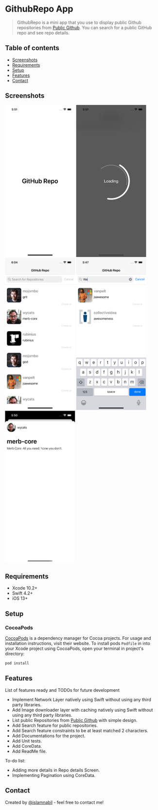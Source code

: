 # GithubRepo App
> GithubRepo is a mini app that you use to display public Github repositories from [Public Github](https://api.github.com/repositories). You can search for a public GitHub repo and see repo details. 

## Table of contents
* [Screenshots](#screenshots)
* [Requirements](#requirements)
* [Setup](#setup)
* [Features](#features)
* [Contact](#contact)


## Screenshots
<img src="https://github.com/islamnabil/GithubReposApp/blob/main/ScreenShots/1.png" width="230" height="500"> <img src="https://github.com/islamnabil/GithubReposApp/blob/main/ScreenShots/2.png" width="230" height="500"> <img src="https://github.com/islamnabil/GithubReposApp/blob/main/ScreenShots/3.png" width="230" height="500"> <img src="https://github.com/islamnabil/GithubReposApp/blob/main/ScreenShots/4.png" width="230" height="500"> <img src="https://github.com/islamnabil/GithubReposApp/blob/main/ScreenShots/5.png" width="230" height="500"> 
## Requirements
* Xcode 10.2+
* Swift 4.2+
* iOS 13+

## Setup
### CocoaPods

[CocoaPods](https://cocoapods.org) is a dependency manager for Cocoa projects. For usage and installation instructions, visit their website. To install pods `Podfile` in  into your Xcode project using CocoaPods, open your terminal in project's directory:

```ruby
pod install
```

## Features
List of features ready and TODOs for future development
* Implement Network Layer natively using Swift without using any third party libraries.
* Add Image downloader layer with caching natively using Swift without using any third party libraries.
* List public Repositories from [Public Github](https://api.github.com/repositories) with simple design.
* Add Search feature for public repositories.
* Add Search feature constraints to be at least matched 2 characters.
* Add Documentations for the project.
* Add Unit tests.
* Add CoreData.
* Add ReadMe file.

To-do list:
* Adding more details in Repo details Screen.
* Implementing Pagination using CoreData.

## Contact
Created by [@islamnabil](https://github.com/islamnabil) - feel free to contact me!
